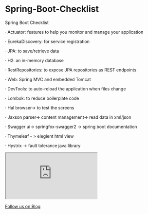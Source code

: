 # Spring-Boot-Checklist
Spring Boot Checklist


·         Actuator: features to help you monitor and manage your application

·         EurekaDiscovery: for service registration

·         JPA: to save/retrieve data

·         H2: an in-memory database

·         RestRepositories: to expose JPA repositories as REST endpoints

·         Web: Spring MVC and embedded Tomcat

·         DevTools: to auto-reload the application when files change

·         Lombok: to reduce boilerplate code

·         Hal browser-> to test the screens

·         Jaxson parser-> content management-> read data in xml/json

·         Swagger ui-> springfox-swagger2 -> spring boot documentation

·         Thymeleaf - > elegient html view

·         Hystrix -> fault tolerance java library

 <iframe class="embed-responsive-item" src="https://www.youtube.com/embed/YwLqQNH148s" allowfullscreen></iframe>
 


<a href="http://starwalt.in/Blogs/index.html">Follow us on Blog</a>
